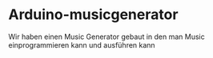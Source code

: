 # Arduino-musicgenerator
Wir haben einen Music Generator gebaut in den man Music einprogrammieren kann und ausführen kann
